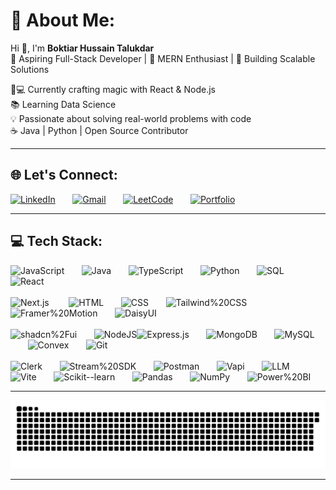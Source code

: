 # 💫 About Me:
Hi 👋, I'm **Boktiar Hussain Talukdar** 
<br>
🎯 Aspiring Full-Stack Developer | 🌱 MERN Enthusiast | 🚀 Building Scalable Solutions

👨💻 Currently crafting magic with React & Node.js  
📚 Learning Data Science                         
💡 Passionate about solving real-world problems with code  
☕️ Java | Python | Open Source Contributor

---

## 🌐 Let's Connect:

[![LinkedIn](https://img.shields.io/badge/LinkedIn-Connect%20Professionally-%230077B5?style=for-the-badge&logo=linkedin)](https://linkedin.com/in/boktiar-hussain-58766a254) &nbsp;&nbsp;&nbsp;&nbsp;&nbsp;
[![Gmail](https://img.shields.io/badge/Email-Send%20Message-%23D14836?style=for-the-badge&logo=gmail)](mailto:boktiaroff01@gmail.com) &nbsp;&nbsp;&nbsp;&nbsp;&nbsp; 
[![LeetCode](https://img.shields.io/badge/LeetCode-Solve%20Challenges-%23FFA116?style=for-the-badge&logo=leetcode)](https://leetcode.com/u/Boktiar/) &nbsp;&nbsp;&nbsp;&nbsp;&nbsp;
[![Portfolio](https://img.shields.io/badge/🚀%20Portfolio-Visit%20Now-%23000000?style=for-the-badge)](https://portfolio-boktiars-projects.vercel.app/)

---

## 💻 Tech Stack:

![JavaScript](https://img.shields.io/badge/javascript-%23323330.svg?style=for-the-badge&logo=javascript&logoColor=%23F7DF1E)&nbsp;&nbsp;&nbsp;&nbsp;&nbsp;&nbsp;&nbsp;![Java](https://img.shields.io/badge/java-%23ED8B00.svg?style=for-the-badge&logo=openjdk&logoColor=white)&nbsp;&nbsp;&nbsp;&nbsp;&nbsp;&nbsp;&nbsp;![TypeScript](https://img.shields.io/badge/typescript-%23007ACC.svg?style=for-the-badge&logo=typescript&logoColor=white)&nbsp;&nbsp;&nbsp;&nbsp;&nbsp;&nbsp;&nbsp;![Python](https://img.shields.io/badge/python-3670A0?style=for-the-badge&logo=python&logoColor=ffdd54)&nbsp;&nbsp;&nbsp;&nbsp;&nbsp;&nbsp;&nbsp;![SQL](https://img.shields.io/badge/SQL-%2300ADD8.svg?style=for-the-badge&logo=postgresql&logoColor=white)&nbsp;&nbsp;&nbsp;&nbsp;&nbsp;&nbsp;&nbsp;![React](https://img.shields.io/badge/react-%2320232a.svg?style=for-the-badge&logo=react&logoColor=%2361DAFB)&nbsp;&nbsp;&nbsp;&nbsp;&nbsp;&nbsp;&nbsp;
<br><br>
![Next.js](https://img.shields.io/badge/Next.js-black?style=for-the-badge&logo=nextdotjs&logoColor=white) &nbsp;&nbsp;&nbsp;&nbsp;&nbsp;&nbsp;&nbsp;![HTML](https://img.shields.io/badge/html5-%23E34F26.svg?style=for-the-badge&logo=html5&logoColor=white)&nbsp;&nbsp;&nbsp;&nbsp;&nbsp;&nbsp;&nbsp;![CSS](https://img.shields.io/badge/css3-%231572B6.svg?style=for-the-badge&logo=css3&logoColor=white)&nbsp;&nbsp;&nbsp;&nbsp;&nbsp;&nbsp;&nbsp;![Tailwind%20CSS](https://img.shields.io/badge/Tailwind%20CSS-%2306B6D4.svg?style=for-the-badge&logo=tailwindcss&logoColor=white)&nbsp;&nbsp;&nbsp;&nbsp;&nbsp;&nbsp;&nbsp;![Framer%20Motion](https://img.shields.io/badge/Framer%20Motion-%23000000.svg?style=for-the-badge&logo=framer&logoColor=white)&nbsp;&nbsp;&nbsp;&nbsp;&nbsp;&nbsp;&nbsp;![DaisyUI](https://img.shields.io/badge/DaisyUI-%2300BFFF.svg?style=for-the-badge)&nbsp;&nbsp;&nbsp;&nbsp;&nbsp;&nbsp;&nbsp;
<br><br>
![shadcn%2Fui](https://img.shields.io/badge/shadcn%2Fui-%23111827.svg?style=for-the-badge)&nbsp;&nbsp;&nbsp;&nbsp;&nbsp;&nbsp;&nbsp;![NodeJS](https://img.shields.io/badge/node.js-6DA55F?style=for-the-badge&logo=node.js&logoColor=white)![Express.js](https://img.shields.io/badge/express.js-%23404d59.svg?style=for-the-badge&logo=express&logoColor=%2361DAFB)&nbsp;&nbsp;&nbsp;&nbsp;&nbsp;&nbsp;&nbsp;![MongoDB](https://img.shields.io/badge/MongoDB-%234ea94b.svg?style=for-the-badge&logo=mongodb&logoColor=white)&nbsp;&nbsp;&nbsp;&nbsp;&nbsp;&nbsp;&nbsp;![MySQL](https://img.shields.io/badge/MySQL-4479A1.svg?style=for-the-badge&logo=mysql&logoColor=white)&nbsp;&nbsp;&nbsp;&nbsp;&nbsp;&nbsp;&nbsp;![Convex](https://img.shields.io/badge/Convex-%238B5CF6.svg?style=for-the-badge)&nbsp;&nbsp;&nbsp;&nbsp;&nbsp;&nbsp;&nbsp;![Git](https://img.shields.io/badge/Git-%23F05032.svg?style=for-the-badge&logo=git&logoColor=white)
<br><br>
![Clerk](https://img.shields.io/badge/Clerk-%230EA5A4.svg?style=for-the-badge)&nbsp;&nbsp;&nbsp;&nbsp;&nbsp;&nbsp;&nbsp;![Stream%20SDK](https://img.shields.io/badge/Stream%20SDK-%23FF6B6B.svg?style=for-the-badge)&nbsp;&nbsp;&nbsp;&nbsp;&nbsp;&nbsp;&nbsp;![Postman](https://img.shields.io/badge/Postman-FF6C37?style=for-the-badge&logo=postman&logoColor=white)&nbsp;&nbsp;&nbsp;&nbsp;&nbsp;&nbsp;&nbsp;![Vapi](https://img.shields.io/badge/Vapi-%237C3AED.svg?style=for-the-badge)&nbsp;&nbsp;&nbsp;&nbsp;&nbsp;&nbsp;&nbsp;![LLM](https://img.shields.io/badge/LLM-%23111827.svg?style=for-the-badge)&nbsp;&nbsp;&nbsp;&nbsp;&nbsp;&nbsp;&nbsp;![Vite](https://img.shields.io/badge/vite-%23646CFF.svg?style=for-the-badge&logo=vite&logoColor=white)&nbsp;&nbsp;&nbsp;&nbsp;&nbsp;&nbsp;&nbsp;![Scikit--learn](https://img.shields.io/badge/Scikit--learn-%23F7931E.svg?style=for-the-badge)&nbsp;&nbsp;&nbsp;&nbsp;&nbsp;&nbsp;&nbsp;![Pandas](https://img.shields.io/badge/Pandas-%23150458.svg?style=for-the-badge&logo=pandas)&nbsp;&nbsp;&nbsp;&nbsp;&nbsp;&nbsp;&nbsp;![NumPy](https://img.shields.io/badge/NumPy-%23013243.svg?style=for-the-badge&logo=numpy)&nbsp;&nbsp;&nbsp;&nbsp;&nbsp;&nbsp;&nbsp;![Power%20BI](https://img.shields.io/badge/Power%20BI-%23F2C811.svg?style=for-the-badge&logo=power-bi&logoColor=white)


---



<p align="center">
  <picture>
    <source media="(prefers-color-scheme: dark)" srcset="https://raw.githubusercontent.com/BHSajuu/BHSajuu/output/github-snake-dark.svg" />
    <source media="(prefers-color-scheme: light)" srcset="https://raw.githubusercontent.com/BHSajuu/BHSajuu/output/github-snake.svg" />
    <img alt="github-snake" src="https://raw.githubusercontent.com/BHSajuu/BHSajuu/output/github-snake.svg" />
  </picture>
</p>

---



<!-- Proudly created with GPRM ( https://gprm.itsvg.in ) -->

